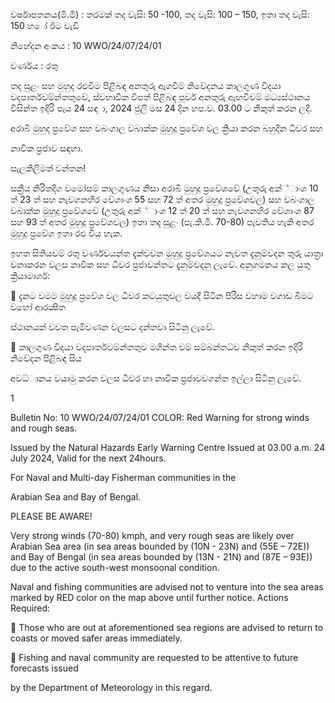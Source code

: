 වර්ෂාපතනය(මි.මී) : තරමක් තද වැසි: 50 -100, තද වැසි: 100 – 150, ඉතා තද වැසි: 150 හ ෝ ඊට වැඩි

නිහේදන අංකය : 10 WWO/24/07/24/01

වර්ණය : රතු

තද සුළං සහ මුහුද රළුවීම පිළිබඳ අනතුරු ඇගවීම් නිවේදනය කාලගුණ විදයා වදපාර්තවම්න්තතුවේ, ස්වභාවික විපත් පිළිබඳ පූර්ව අනතුරු ඇඟවීවම් මධ්‍යස්ථානය විසින්ත ඉදිරි පැය 24 සඳ ා, 2024 ජුලි මස 24 දින හප.ව. 03.00 ට නිකුත් කරන ලදී.

අරාබි මුහුද ප්‍රවේශ සහ වබංගාල වබාක්ක මුහුදු ප්‍රවේශ වල ක්‍රියා කරන බහුදින ධීවර සහ

නාවික ප්‍රජාව සඳහා.

සැලකිලිමත් වන්තන!

සක්‍රීය නිරිතදිග වමෝසම් කාලගුණය නිසා අරාබි මුහුදු ප්‍රවේශවේ (උතුරු අක්්ාංශ 10 ත් 23 ත් සහ නැවගනහිර වේශාංශ 55 සහ 72 ත් අතර මුහුදු ප්‍රවේශවල) සහ වබංගාල වබාක්ක මුහුදු ප්‍රවේශවේ (උතුරු අක්්ාංශ 12 ත් 20 ත් සහ නැවගනහිර වේශාංශ 87 සහ 93 ත් අතර මුහුදු ප්‍රවේශවල) ඉතා තද සුළං (පැ.කි.මී. 70-80) පැවතිය හැකි අතර මුහුදු ප්‍රවේශ ඉතා රළු විය හැක.

ඉහත සිතියවම් රතු වර්ණවයන්ත දැක්වවන මුහුදු ප්‍රවේශයට නැවත දැනුම්වදන තුරු යාත්‍රා වනාකරන වලස නාවික සහ ධීවර ප්‍රජාවන්තට දැනුම්වදනු ලැවේ. අනුගමනය කල යුතු ක්‍රියාමාර්ග:

 දැනට වමම මුහුදු ප්‍රවේශ වල ධීවර කටයුතුවල වයදී සිටින පිරිස වහාම වගාඩ බිමට වහෝ ආරක්‍ෂිත

ස්ථානයක් වවත පැමිවණන වලසට දන්තවා සිටිනු ලැවේ.

 කාලගුණ විදයා වදපාර්තවම්න්තතුව මගින්ත වම් සම්බන්තධ්‍ව නිකුත් කරන ඉදිරි නිවේදන පිළිබඳ සිය

අවධ්‍ානය වයාමු කරන වලස ධීවර හා නාවික ප්‍රජාවවගන්ත ඉල්ලා සිටිනු ලැවේ.

1

Bulletin No: 10 WWO/24/07/24/01 COLOR: Red Warning for strong winds and rough seas.

Issued by the Natural Hazards Early Warning Centre Issued at 03.00 a.m. 24 July 2024, Valid for the next 24hours.

For Naval and Multi-day Fisherman communities in the

Arabian Sea and Bay of Bengal.

PLEASE BE AWARE!

Very strong winds (70-80) kmph, and very rough seas are likely over Arabian Sea area (in sea areas bounded by (10N - 23N) and (55E – 72E)) and Bay of Bengal (in sea areas bounded by (13N - 21N) and (87E – 93E)) due to the active south-west monsoonal condition.

Naval and fishing communities are advised not to venture into the sea areas marked by RED color on the map above until further notice. Actions Required:

 Those who are out at aforementioned sea regions are advised to return to coasts or moved safer areas immediately.

 Fishing and naval community are requested to be attentive to future forecasts issued

by the Department of Meteorology in this regard.